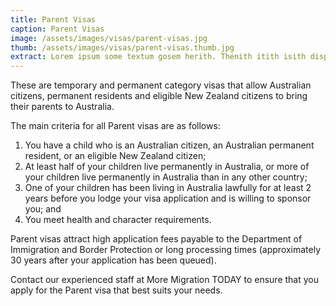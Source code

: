 ```yaml
---
title: Parent Visas
caption: Parent Visas
image: /assets/images/visas/parent-visas.jpg
thumb: /assets/images/visas/parent-visas.thumb.jpg
extract: Lorem ipsum some textum gosem herith. Thenith itith isith displayeth henceforeth
---
```

These are temporary and permanent category visas that allow Australian citizens, permanent residents and eligible New Zealand citizens to bring their parents to Australia.

The main criteria for all Parent visas are as follows:

1.	You have a child who is an Australian citizen, an Australian permanent resident, or an eligible New Zealand citizen;
2.	At least half of your children live permanently in Australia, or more of your children live permanently in Australia than in any other country;
3.	One of your children has been living in Australia lawfully for at least 2 years before you lodge your visa application and is willing to sponsor you; and
4.	You meet health and character requirements.

Parent visas attract high application fees payable to the Department of Immigration and Border Protection or long processing times (approximately 30 years after your application has been queued). 

Contact our experienced staff at More Migration TODAY to ensure that you apply for the Parent visa that best suits your needs.

